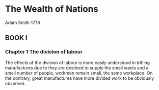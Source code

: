   # The Wealth of Nations
  Adam Smith 1776

  ## BOOK I 
  ### Chapter 1 The division of labour

  The effects of the division of labour is more easily understood in trifling manufactures due to they are destined to supply the small wants and a small number of people, workmen remain small, the same workplace. On the contrary, great manufactures 
 have more divided work to be obviously observed.


